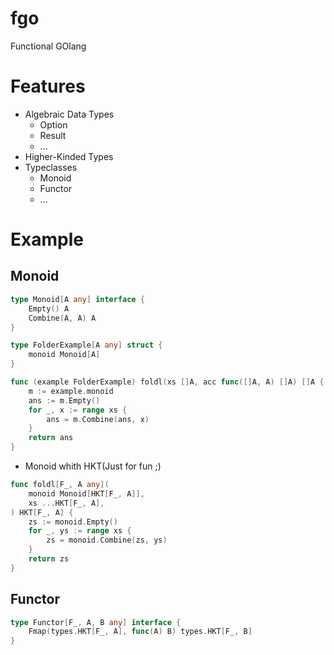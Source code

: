 # fgo
Functional GOlang

# Features
- Algebraic Data Types
  + Option
  + Result
  + ...
- Higher-Kinded Types
- Typeclasses
  + Monoid
  + Functor
  + ...


# Example
## Monoid
```go
type Monoid[A any] interface {
    Empty() A
    Combine(A, A) A
}

type FolderExample[A any] struct {
    monoid Monoid[A]
}

func (example FolderExample) foldl(xs []A, acc func([]A, A) []A) []A {
    m := example.monoid
    ans := m.Empty()
    for _, x := range xs {
        ans = m.Combine(ans, x)
    }
    return ans
}
```
- Monoid whith HKT(Just for fun ;)
```go
func foldl[F_, A any](
    monoid Monoid[HKT[F_, A]],
    xs ...HKT[F_, A],
) HKT[F_, A] {
    zs := monoid.Empty()
    for _, ys := range xs {
	    zs = monoid.Combine(zs, ys)
    }
    return zs
}
```
## Functor
```go
type Functor[F_, A, B any] interface {
	Fmap(types.HKT[F_, A], func(A) B) types.HKT[F_, B]
}

```
